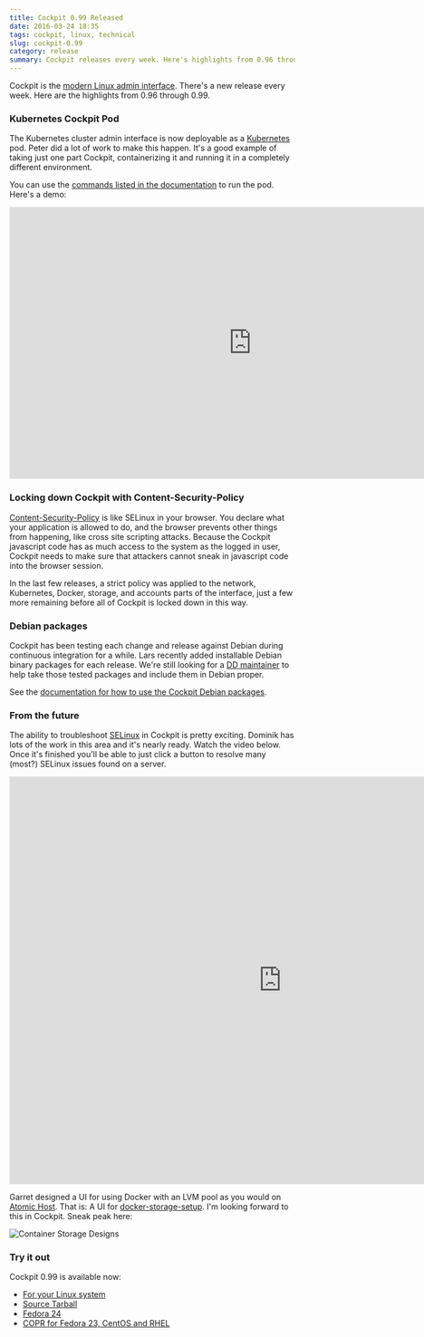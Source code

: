 ```yaml
---
title: Cockpit 0.99 Released
date: 2016-03-24 18:35
tags: cockpit, linux, technical
slug: cockpit-0.99
category: release
summary: Cockpit releases every week. Here's highlights from 0.96 through 0.99
---
```


Cockpit is the [modern Linux admin interface](http://cockpit-project.org/). There's a new release every week. Here are the highlights from 0.96 through 0.99.

### Kubernetes Cockpit Pod

The Kubernetes cluster admin interface is now deployable as a [Kubernetes](http://kubernetes.io) pod. Peter did a lot of work to make this happen. It's a good example of taking just one part Cockpit, containerizing it and running it in a completely different environment.

You can use the [commands listed in the documentation](http://cockpit-project.org/guide/latest/feature-kubernetes.html) to run the pod. Here's a demo:

<iframe width="853" height="480" src="https://www.youtube.com/embed/OCbuzBe7Ems?rel=0" frameborder="0" allowfullscreen></iframe>


### Locking down Cockpit with Content-Security-Policy

[Content-Security-Policy](http://content-security-policy.com/) is like SELinux in your browser. You declare
what your application is allowed to do, and the browser prevents other things from happening, like cross site scripting attacks.  Because the Cockpit javascript code has as much access to the system as the logged in user, Cockpit needs to make sure that attackers cannot sneak in javascript code into the browser session.

In the last few releases, a strict policy was applied to the network, Kubernetes, Docker, storage, and accounts parts of the interface, just a few more remaining before all of Cockpit is locked down in this way.


### Debian packages

Cockpit has been testing each change and release against Debian during continuous integration for a while. Lars recently added installable Debian binary packages for each release. We're still looking for a [DD maintainer](https://wiki.debian.org/DebianDeveloper) to help take those tested packages and include them in Debian proper.

See the [documentation for how to use the Cockpit Debian packages](http://cockpit-project.org/running.html).


### From the future

The ability to troubleshoot [SELinux](http://stopdisablingselinux.com/) in Cockpit is pretty exciting. Dominik has lots of the work in this area and it's nearly ready. Watch the video below. Once it's finished you'll be able to just click a button to resolve many (most?) SELinux issues found on a server.

<iframe width="960" height="720" src="https://www.youtube.com/embed/s6C29f8dSRQ?rel=0" frameborder="0" allowfullscreen></iframe>

Garret designed a UI for using Docker with an LVM pool as you would on [Atomic Host](http://www.projectatomic.io/download/). That is: A UI for [docker-storage-setup](https://github.com/projectatomic/docker-storage-setup). I'm looking forward to this in Cockpit. Sneak peak here:

![Container Storage Designs](https://raw.githubusercontent.com/cockpit-project/cockpit-design/9bd7086a4a8492b72269c58272d063b3372116c3/containers/container-storage.png)

### Try it out

Cockpit 0.99 is available now:

 * [For your Linux system](http://cockpit-project.org/running.html)
 * [Source Tarball](https://github.com/cockpit-project/cockpit/releases/tag/0.95)
 * [Fedora 24](https://bodhi.fedoraproject.org/updates/cockpit-0.99-1.fc24)
 * [COPR for Fedora 23, CentOS and RHEL](https://copr.fedoraproject.org/coprs/g/cockpit/cockpit-preview/)

